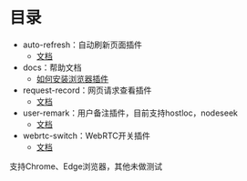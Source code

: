 # 目录
- auto-refresh：自动刷新页面插件
  - [文档](./docs/auto-refresh.md)
- docs：帮助文档
  - [如何安装浏览器插件](./docs/browser-plugins-install.md)
- request-record：网页请求查看插件
  - [文档](./docs/request-record.md)
- user-remark：用户备注插件，目前支持hostloc，nodeseek
  - [文档](./docs/user-remark.md)
- webrtc-switch：WebRTC开关插件
  - [文档](./docs/webrtc-switch.md)

支持Chrome、Edge浏览器，其他未做测试
